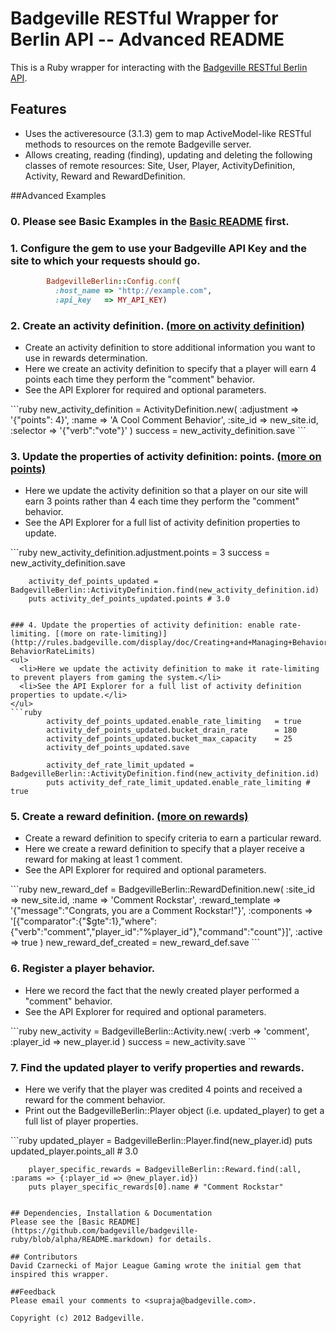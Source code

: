 # Badgeville RESTful Wrapper for Berlin API -- Advanced README

This is a Ruby wrapper for interacting with the [Badgeville RESTful Berlin API](http://rules.badgeville.com/display/doc/2.0+Core+API+Documentation).


## Features
* Uses the activeresource (3.1.3) gem to map ActiveModel-like RESTful methods to resources on the remote Badgeville server.
* Allows creating, reading (finding), updating and deleting the following classes of remote resources: Site, User, Player, ActivityDefinition, Activity, Reward and RewardDefinition.

##Advanced Examples


### 0. Please see Basic Examples in the [Basic README](https://github.com/badgeville/badgeville-ruby/blob/alpha/README.markdown) first.


### 1. Configure the gem to use your Badgeville API Key and the site to which your requests should go.
```ruby
        BadgevilleBerlin::Config.conf(
          :host_name => "http://example.com",
          :api_key   => MY_API_KEY)
```

### 2. Create an activity definition. [(more on activity definition)](http://rules.badgeville.com/display/doc/Creating+and+Managing+Behaviors#CreatingandManagingBehaviors-CreatingAdvancedBehaviors)
<ul>
  <li>Create an activity definition to store additional information you want to use in rewards determination.</li>
  <li>Here we create an activity definition to specify that a player will earn 4 points each time they perform the "comment" behavior.</li>
  <li>See the API Explorer for required and optional parameters.</li>
</ul>
```ruby
        new_activity_definition = ActivityDefinition.new(
          :adjustment => '{"points": 4}',
          :name => 'A Cool Comment Behavior',
          :site_id => new_site.id,
          :selector => '{"verb":"vote"}' )
        success = new_activity_definition.save
```

### 3. Update the properties of activity definition: points. [(more on points)](http://rules.badgeville.com/display/doc/Creating+and+Managing+Behaviors#CreatingandManagingBehaviors-CreatingSimpleBehaviors)
<ul>
  <li>Here we update the activity definition so that a player on our site will earn 3 points rather than 4 each time they perform the "comment" behavior.
  </li>
  <li>See the API Explorer for a full list of activity definition properties to update.</li>
</ul>
```ruby
        new_activity_definition.adjustment.points = 3
        success = new_activity_definition.save

        activity_def_points_updated = BadgevilleBerlin::ActivityDefinition.find(new_activity_definition.id)
        puts activity_def_points_updated.points # 3.0
```

### 4. Update the properties of activity definition: enable rate-limiting. [(more on rate-limiting)](http://rules.badgeville.com/display/doc/Creating+and+Managing+Behaviors#CreatingandManagingBehaviors-BehaviorRateLimits)
<ul>
  <li>Here we update the activity definition to make it rate-limiting to prevent players from gaming the system.</li>
  <li>See the API Explorer for a full list of activity definition properties to update.</li>
</ul>
```ruby
        activity_def_points_updated.enable_rate_limiting   = true
        activity_def_points_updated.bucket_drain_rate      = 180
        activity_def_points_updated.bucket_max_capacity    = 25
        activity_def_points_updated.save

        activity_def_rate_limit_updated = BadgevilleBerlin::ActivityDefinition.find(new_activity_definition.id)
        puts activity_def_rate_limit_updated.enable_rate_limiting # true
```

### 5. Create a reward definition. [(more on rewards)](http://rules.badgeville.com/display/doc/Creating+and+Managing+DGE+Rewards)
<ul>
  <li>Create a reward definition to specify criteria to earn a particular reward.</li>
  <li>Here we create a reward definition to specify that a player receive a reward for making at least 1 comment.</li>
  <li>See the API Explorer for required and optional parameters.</li>
</ul>
```ruby
        new_reward_def = BadgevilleBerlin::RewardDefinition.new(
          :site_id          => new_site.id,
          :name             => 'Comment Rockstar',
          :reward_template  => '{"message":"Congrats, you are a Comment Rockstar!"}',
          :components       => '[{"comparator":{"$gte":1},"where":{"verb":"comment","player_id":"%player_id"},"command":"count"}]',
          :active           => true )
        new_reward_def_created = new_reward_def.save
```

### 6. Register a player behavior.
<ul>
  <li>Here we record the fact that the newly created player performed a "comment" behavior.</li>
  <li>See the API Explorer for required and optional parameters.</li>
</ul>
```ruby
        new_activity = BadgevilleBerlin::Activity.new(
          :verb      => 'comment',
          :player_id => new_player.id )
        success = new_activity.save
```

### 7. Find the updated player to verify properties and rewards.
<ul>
  <li>Here we verify that the player was credited 4 points and received a reward for the comment behavior.</li>
  <li>Print out the BadgevilleBerlin::Player object (i.e. updated_player) to get a full list of player properties.</li>
</ul>
```ruby
        updated_player = BadgevilleBerlin::Player.find(new_player.id)
        puts updated_player.points_all # 3.0

        player_specific_rewards = BadgevilleBerlin::Reward.find(:all, :params => {:player_id => @new_player.id})
        puts player_specific_rewards[0].name # "Comment Rockstar"

```

## Dependencies, Installation & Documentation
Please see the [Basic README](https://github.com/badgeville/badgeville-ruby/blob/alpha/README.markdown) for details.

## Contributors
David Czarnecki of Major League Gaming wrote the initial gem that inspired this wrapper.

##Feedback
Please email your comments to <supraja@badgeville.com>.

Copyright (c) 2012 Badgeville.